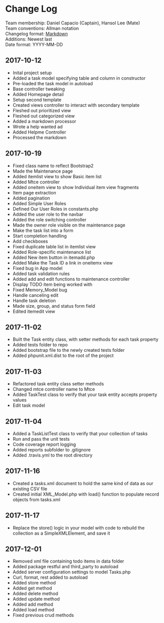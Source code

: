 # Change Log
Team membership: Daniel Capacio (Captain), Hansol Lee (Mate)  
Team conventions: Allman notation  
Changelog format: [Markdown](https://github.com/adam-p/markdown-here/wiki/Markdown-Cheatsheet)  
Additions: Newest last  
Date format: YYYY-MM-DD

## 2017-10-12  
- Inital project setup  
- Added a task model specifying table and column in constructor  
- Pre-loaded the task model in autoload  
- Base controller tweaking
- Added Homepage detail
- Setup second template  
- Created views controller to interact with secondary template  
- Fleshed out prioritized view  
- Fleshed out categorized view  
- Added a markdown processor
- Wrote a help wanted ad
- Added Helpme Controller
- Processed the markdown  

## 2017-10-19  
- Fixed class name to reflect Bootstrap2  
- Made the Maintenance page
- Added itemlist view to show Basic item list
- Added Mtce controller 
- Added oneitem view to show Individual item view fragments
- Item page extraction  
- Added pagination  
- Added Simple User Roles
- Defined Our User Roles in constants.php
- Added the user role to the navbar
- Added the role switching controller
- Made the owner role visible on the maintenance page
- Make the task list into a form
- Start completion handling
- Add checkboxes
- Fixed duplicate table list in itemlist view
- Added Role-specific maintenance list
- Added New item button in itemadd.php
- Added Make the Task ID a link in oneitemx view
- Fixed bug in App model  
- Added task validation rules  
- Added add and edit functions to maintenance controller  
- Display TODO item being worked with  
- Fixed Memory_Model bug  
- Handle canceling edit  
- Handle task deletion  
- Made size, group, and status form field
- Edited itemedit view  

## 2017-11-02  
- Built the Task entity class, with setter methods for each task property  
- Added tests folder to repo  
- Added bootstrap file to the newly created tests folder  
- Added phpunit.xml.dist to the root of the project  

## 2017-11-03  
- Refactored task entity class setter methods  
- Changed mtce controller name to Mtce
- Added TaskTest class to verify that your task entity accepts property values
- Edit task model  

## 2017-11-04  
- Added a TaskListTest class to verify that your collection of tasks  
- Run and pass the unit tests  
- Code coverage report logging  
- Added reports subfolder to .gitignore  
- Added .travis.yml to the root directory  

## 2017-11-16  
- Created a tasks.xml document to hold the same kind of data as our existing CSV file  
- Created initial XML_Model.php with load() function to populate record objects from tasks.xml  

## 2017-11-17
- Replace the store() logic in your model with code to rebuild the collection as a SimpleXMLElement, and save it

## 2017-12-01
- Removed xml file containing todo items in data folder  
- Added package restful and third_party to autoload  
- Added server configuration settings to model Tasks.php  
- Curl, format, rest added to autoload  
- Added store method
- Added get method  
- Added delete method  
- Added update method  
- Added add method  
- Added load method  
- Fixed previous crud methods  
